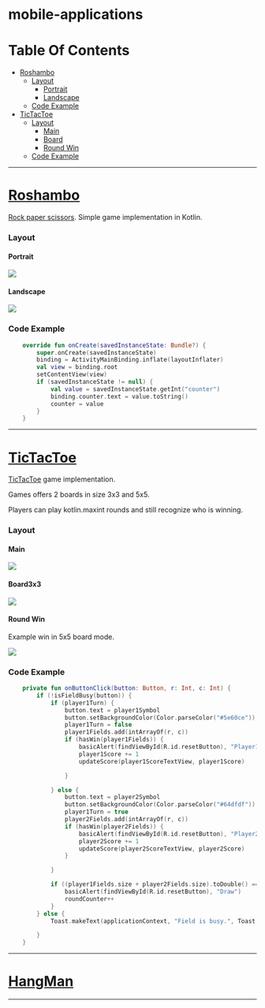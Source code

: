# mobile-applications
# Table Of Contents
- [Roshambo](#roshambo)
	- [Layout](#layout)
		- [Portrait](#portrait)
		- [Landscape](#landscape)
	- [Code Example](#code-example)
- [TicTacToe](#tictactoe)
	- [Layout](#layout)
		- [Main](#main)
		- [Board](#board3x3)
		- [Round Win](#round-win)
    - [Code Example](#code-example)



		
---------------------------
# [Roshambo](https://github.com/sqoshi/mobile-applications/list01/exercise2)

[Rock paper scissors](https://en.wikipedia.org/wiki/Rock_paper_scissors).
Simple game implementation in Kotlin.

### Layout
#### Portrait
![](list01/media/s1.png)

#### Landscape
![](list01/media/s2.png)
### Code Example
```kotlin
    override fun onCreate(savedInstanceState: Bundle?) {
        super.onCreate(savedInstanceState)
        binding = ActivityMainBinding.inflate(layoutInflater)
        val view = binding.root
        setContentView(view)
        if (savedInstanceState != null) {
            val value = savedInstanceState.getInt("counter")
            binding.counter.text = value.toString()
            counter = value
        }
    }
```
---------------------------

# [TicTacToe](https://github.com/sqoshi/mobile-applications/list02/exercise1)

[TicTacToe](https://en.wikipedia.org/wiki/Tic-tac-toe) game implementation.

Games offers 2 boards in size 3x3 and 5x5.

Players can play kotlin.maxint rounds and still recognize who is winning.

### Layout
#### Main
![](list02/exercise1/media/front.png)

#### Board3x3
![](list02/exercise1/media/3x3.png)

#### Round Win
Example win in 5x5 board mode.

![](list02/exercise1/media/5x5r.png)

### Code Example
```kotlin
    private fun onButtonClick(button: Button, r: Int, c: Int) {
        if (!isFieldBusy(button)) {
            if (player1Turn) {
                button.text = player1Symbol
                button.setBackgroundColor(Color.parseColor("#5e60ce"))
                player1Turn = false
                player1Fields.add(intArrayOf(r, c))
                if (hasWin(player1Fields)) {
                    basicAlert(findViewById(R.id.resetButton), "Player1 has won")
                    player1Score += 1
                    updateScore(player1ScoreTextView, player1Score)

                }

            } else {
                button.text = player2Symbol
                button.setBackgroundColor(Color.parseColor("#64dfdf"))
                player1Turn = true
                player2Fields.add(intArrayOf(r, c))
                if (hasWin(player2Fields)) {
                    basicAlert(findViewById(R.id.resetButton), "Player2 has won")
                    player2Score += 1
                    updateScore(player2ScoreTextView, player2Score)
                }

            }

            if ((player1Fields.size + player2Fields.size).toDouble() == size.toDouble().pow(2.0)) {
                basicAlert(findViewById(R.id.resetButton), "Draw")
                roundCounter++
            }
        } else {
            Toast.makeText(applicationContext, "Field is busy.", Toast.LENGTH_SHORT).show()

        }
    }
```

----------------------------

# [HangMan](https://github.com/sqoshi/mobile-applications/list02/exercise2)


----------------------------
